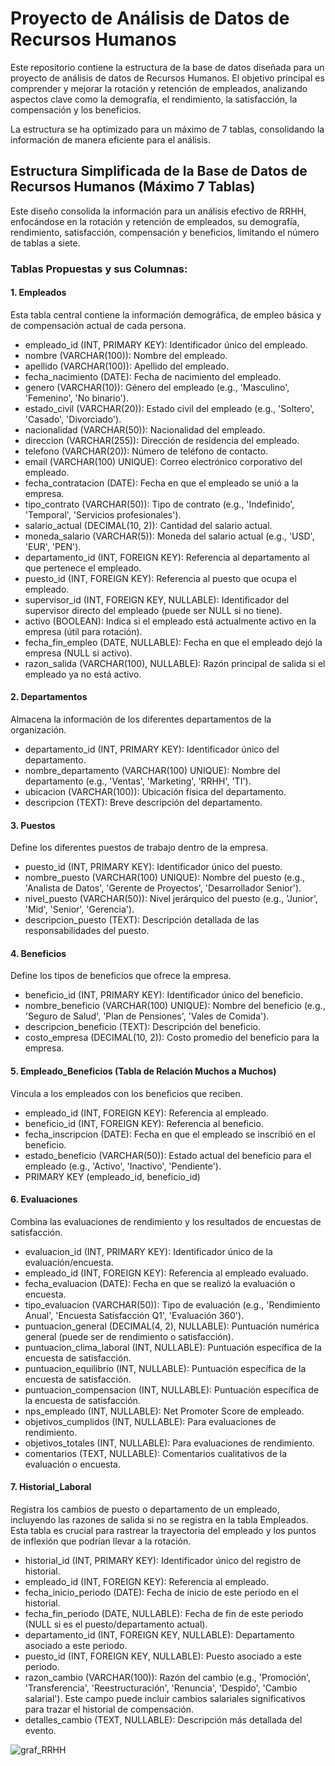 # **Proyecto de Análisis de Datos de Recursos Humanos**

Este repositorio contiene la estructura de la base de datos diseñada para un proyecto de análisis de datos de Recursos Humanos. El objetivo principal es comprender y mejorar la rotación y retención de empleados, analizando aspectos clave como la demografía, el rendimiento, la satisfacción, la compensación y los beneficios.

La estructura se ha optimizado para un máximo de 7 tablas, consolidando la información de manera eficiente para el análisis.

## **Estructura Simplificada de la Base de Datos de Recursos Humanos (Máximo 7 Tablas)**

Este diseño consolida la información para un análisis efectivo de RRHH, enfocándose en la rotación y retención de empleados, su demografía, rendimiento, satisfacción, compensación y beneficios, limitando el número de tablas a siete.

### **Tablas Propuestas y sus Columnas:**

#### **1\. Empleados**

Esta tabla central contiene la información demográfica, de empleo básica y de compensación actual de cada persona.

* empleado\_id (INT, PRIMARY KEY): Identificador único del empleado.  
* nombre (VARCHAR(100)): Nombre del empleado.  
* apellido (VARCHAR(100)): Apellido del empleado.  
* fecha\_nacimiento (DATE): Fecha de nacimiento del empleado.  
* genero (VARCHAR(10)): Género del empleado (e.g., 'Masculino', 'Femenino', 'No binario').  
* estado\_civil (VARCHAR(20)): Estado civil del empleado (e.g., 'Soltero', 'Casado', 'Divorciado').  
* nacionalidad (VARCHAR(50)): Nacionalidad del empleado.  
* direccion (VARCHAR(255)): Dirección de residencia del empleado.  
* telefono (VARCHAR(20)): Número de teléfono de contacto.  
* email (VARCHAR(100) UNIQUE): Correo electrónico corporativo del empleado.  
* fecha\_contratacion (DATE): Fecha en que el empleado se unió a la empresa.  
* tipo\_contrato (VARCHAR(50)): Tipo de contrato (e.g., 'Indefinido', 'Temporal', 'Servicios profesionales').  
* salario\_actual (DECIMAL(10, 2)): Cantidad del salario actual.  
* moneda\_salario (VARCHAR(5)): Moneda del salario actual (e.g., 'USD', 'EUR', 'PEN').  
* departamento\_id (INT, FOREIGN KEY): Referencia al departamento al que pertenece el empleado.  
* puesto\_id (INT, FOREIGN KEY): Referencia al puesto que ocupa el empleado.  
* supervisor\_id (INT, FOREIGN KEY, NULLABLE): Identificador del supervisor directo del empleado (puede ser NULL si no tiene).  
* activo (BOOLEAN): Indica si el empleado está actualmente activo en la empresa (útil para rotación).  
* fecha\_fin\_empleo (DATE, NULLABLE): Fecha en que el empleado dejó la empresa (NULL si activo).  
* razon\_salida (VARCHAR(100), NULLABLE): Razón principal de salida si el empleado ya no está activo.

#### **2\. Departamentos**

Almacena la información de los diferentes departamentos de la organización.

* departamento\_id (INT, PRIMARY KEY): Identificador único del departamento.  
* nombre\_departamento (VARCHAR(100) UNIQUE): Nombre del departamento (e.g., 'Ventas', 'Marketing', 'RRHH', 'TI').  
* ubicacion (VARCHAR(100)): Ubicación física del departamento.  
* descripcion (TEXT): Breve descripción del departamento.

#### **3\. Puestos**

Define los diferentes puestos de trabajo dentro de la empresa.

* puesto\_id (INT, PRIMARY KEY): Identificador único del puesto.  
* nombre\_puesto (VARCHAR(100) UNIQUE): Nombre del puesto (e.g., 'Analista de Datos', 'Gerente de Proyectos', 'Desarrollador Senior').  
* nivel\_puesto (VARCHAR(50)): Nivel jerárquico del puesto (e.g., 'Junior', 'Mid', 'Senior', 'Gerencia').  
* descripcion\_puesto (TEXT): Descripción detallada de las responsabilidades del puesto.

#### **4\. Beneficios**

Define los tipos de beneficios que ofrece la empresa.

* beneficio\_id (INT, PRIMARY KEY): Identificador único del beneficio.  
* nombre\_beneficio (VARCHAR(100) UNIQUE): Nombre del beneficio (e.g., 'Seguro de Salud', 'Plan de Pensiones', 'Vales de Comida').  
* descripcion\_beneficio (TEXT): Descripción del beneficio.  
* costo\_empresa (DECIMAL(10, 2)): Costo promedio del beneficio para la empresa.

#### **5\. Empleado\_Beneficios (Tabla de Relación Muchos a Muchos)**

Vincula a los empleados con los beneficios que reciben.

* empleado\_id (INT, FOREIGN KEY): Referencia al empleado.  
* beneficio\_id (INT, FOREIGN KEY): Referencia al beneficio.  
* fecha\_inscripcion (DATE): Fecha en que el empleado se inscribió en el beneficio.  
* estado\_beneficio (VARCHAR(50)): Estado actual del beneficio para el empleado (e.g., 'Activo', 'Inactivo', 'Pendiente').  
* PRIMARY KEY (empleado\_id, beneficio\_id)

#### **6\. Evaluaciones**

Combina las evaluaciones de rendimiento y los resultados de encuestas de satisfacción.

* evaluacion\_id (INT, PRIMARY KEY): Identificador único de la evaluación/encuesta.  
* empleado\_id (INT, FOREIGN KEY): Referencia al empleado evaluado.  
* fecha\_evaluacion (DATE): Fecha en que se realizó la evaluación o encuesta.  
* tipo\_evaluacion (VARCHAR(50)): Tipo de evaluación (e.g., 'Rendimiento Anual', 'Encuesta Satisfacción Q1', 'Evaluación 360').  
* puntuacion\_general (DECIMAL(4, 2), NULLABLE): Puntuación numérica general (puede ser de rendimiento o satisfacción).  
* puntuacion\_clima\_laboral (INT, NULLABLE): Puntuación específica de la encuesta de satisfacción.  
* puntuacion\_equilibrio (INT, NULLABLE): Puntuación específica de la encuesta de satisfacción.  
* puntuacion\_compensacion (INT, NULLABLE): Puntuación específica de la encuesta de satisfacción.  
* nps\_empleado (INT, NULLABLE): Net Promoter Score de empleado.  
* objetivos\_cumplidos (INT, NULLABLE): Para evaluaciones de rendimiento.  
* objetivos\_totales (INT, NULLABLE): Para evaluaciones de rendimiento.  
* comentarios (TEXT, NULLABLE): Comentarios cualitativos de la evaluación o encuesta.

#### **7\. Historial\_Laboral**

Registra los cambios de puesto o departamento de un empleado, incluyendo las razones de salida si no se registra en la tabla Empleados. Esta tabla es crucial para rastrear la trayectoria del empleado y los puntos de inflexión que podrían llevar a la rotación.

* historial\_id (INT, PRIMARY KEY): Identificador único del registro de historial.  
* empleado\_id (INT, FOREIGN KEY): Referencia al empleado.  
* fecha\_inicio\_periodo (DATE): Fecha de inicio de este periodo en el historial.  
* fecha\_fin\_periodo (DATE, NULLABLE): Fecha de fin de este periodo (NULL si es el puesto/departamento actual).  
* departamento\_id (INT, FOREIGN KEY, NULLABLE): Departamento asociado a este periodo.  
* puesto\_id (INT, FOREIGN KEY, NULLABLE): Puesto asociado a este periodo.  
* razon\_cambio (VARCHAR(100)): Razón del cambio (e.g., 'Promoción', 'Transferencia', 'Reestructuración', 'Renuncia', 'Despido', 'Cambio salarial'). Este campo puede incluir cambios salariales significativos para trazar el historial de compensación.  
* detalles\_cambio (TEXT, NULLABLE): Descripción más detallada del evento.

![graf_RRHH](https://github.com/user-attachments/assets/d5899f71-0c1c-4025-9b8e-38e14cd7d864)
